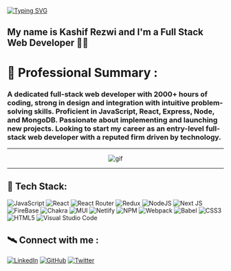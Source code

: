 
 [![Typing SVG](https://readme-typing-svg.demolab.com/?lines=Hello+there+👋;Wellcome+to+my+Github+profile+🙏)](https://git.io/typing-svg)
 
## My name is Kashif Rezwi and I'm a Full Stack Web Developer 👨‍💻

# 🤵 Professional Summary :
<h3>A dedicated full-stack web developer with 2000+ hours of coding, strong in design and integration with intuitive problem-solving skills. Proficient in JavaScript, React, Express, Node, and MongoDB. Passionate about implementing and launching new projects. Looking to start my career as an entry-level full-stack web developer with a reputed firm driven by technology.</h3>

<hr/>
<div align="center">
 <img src="https://www.charpeni.com/static/images/arrow-functions-in-class-properties-might-not-be-as-great-as-we-think/banner.gif" alt="gif" />
</div>
<hr/>


## 🚀 Tech Stack:
![JavaScript](https://img.shields.io/badge/javascript-%23323330.svg?style=for-the-badge&logo=javascript&logoColor=%23F7DF1E) ![React](https://img.shields.io/badge/react-%2320232a.svg?style=for-the-badge&logo=react&logoColor=%2361DAFB) ![React Router](https://img.shields.io/badge/React_Router-CA4245?style=for-the-badge&logo=react-router&logoColor=white) ![Redux](https://img.shields.io/badge/redux-%23593d88.svg?style=for-the-badge&logo=redux&logoColor=white) ![NodeJS](https://img.shields.io/badge/node.js-6DA55F?style=for-the-badge&logo=node.js&logoColor=white) ![Next JS](https://img.shields.io/badge/Next-black?style=for-the-badge&logo=next.js&logoColor=white) ![FireBase](https://img.shields.io/badge/firebase-ffca28?style=for-the-badge&logo=firebase&logoColor=black) ![Chakra](https://img.shields.io/badge/chakra-%234ED1C5.svg?style=for-the-badge&logo=chakraui&logoColor=white) ![MUI](https://img.shields.io/badge/MUI-%230081CB.svg?style=for-the-badge&logo=mui&logoColor=white) ![Netlify](https://img.shields.io/badge/netlify-%23000000.svg?style=for-the-badge&logo=netlify&logoColor=#00C7B7) ![NPM](https://img.shields.io/badge/NPM-%23000000.svg?style=for-the-badge&logo=npm&logoColor=white) ![Webpack](https://img.shields.io/badge/webpack-%238DD6F9.svg?style=for-the-badge&logo=webpack&logoColor=black) ![Babel](https://img.shields.io/badge/Babel-F9DC3e?style=for-the-badge&logo=babel&logoColor=black) ![CSS3](https://img.shields.io/badge/css3-%231572B6.svg?style=for-the-badge&logo=css3&logoColor=white) ![HTML5](https://img.shields.io/badge/html5-%23E34F26.svg?style=for-the-badge&logo=html5&logoColor=white) ![Visual Studio Code](https://img.shields.io/badge/Visual%20Studio%20Code-0078d7.svg?style=for-the-badge&logo=visual-studio-code&logoColor=white)

## 🛰 Connect with me :
[![LinkedIn](https://img.shields.io/badge/linkedin-%230077B5.svg?style=for-the-badge&logo=linkedin&logoColor=white)](https://www.linkedin.com/in/kashif-rezwi-149372216/)
[![GitHub](https://img.shields.io/badge/github-%23121011.svg?style=for-the-badge&logo=github&logoColor=white)](https://github.com/Kashif-Rezwi/Kashif-Rezwi.github.io)
[![Twitter](https://img.shields.io/badge/Twitter-%231DA1F2.svg?style=for-the-badge&logo=Twitter&logoColor=white)](https://twitter.com/KashifRezwi)
